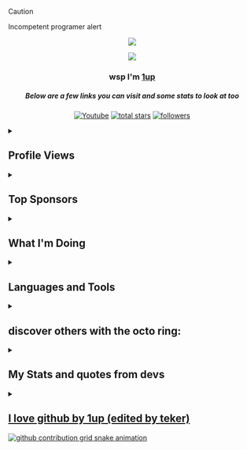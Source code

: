 > [!CAUTION]
> Incompetent programer alert

<p align="center">
  <a href="https://github.com/"> 
<img src="https://images.cooltext.com/5722466.png" /></a>
</p>

<p align="center">
  <a href="https://github.com/1upfunniguy"> 
<img src="https://readme-typing-svg.demolab.com/?lines=Yo%20wsp%20I'm%201up;My%20account%20has%20been%20seen%20by%20over%201%20person&font=Comic%20sans%20MS&center=true&width=700&height=45&color=09F755n&vCenter=true&pause=1000&size=25" /></a>
</p>

<h3 align="center">wsp I'm <a href="https://github.com/1upfunniguy">1up</a></h3>
<h5 align="center">Below are a few links you can visit and some stats to look at too</h5>

<p align="center">
  <a href="https://www.youtube.com/@1upfunniguy"><img alt="Youtube" title="Youtube" src="https://img.shields.io/badge/-Youtube-FF0000?style=for-the-badge&logo=youtube&logoColor=white"/></a>
<a href="https://github.com/1upfunniguy?tab=repositories&sort=stargazers">
    <img alt="total stars" title="Total stars on GitHub" src="https://custom-icon-badges.demolab.com/github/stars/1upfunniguy?color=B8B92B&style=for-the-badge&labelColor=959532&logo=star"/></a>
   <a href="https://github.com/1upfunniguy"><img alt="followers" title="Follow me on Github" src="https://img.shields.io/github/followers/1upfunniguy?color=236ad3&style=for-the-badge&logo=github&label=Follow"/></a>

 </p>
 
 <details>
  <summary>  
    
## Profile Views
</summary

  <table>
    <tr>
      <!-- <th>Profile Views</th> -->
     <!-- <th>Total Count</th> -->
    </tr>
    <tr>
      <td>
         <a href="https://github.com/1upfunniguy"> <img src="https://komarev.com/ghpvc/?username=1upfunniguy&style=for-the-badge&color=brightgreen"> </a>
      </td>
    </tr>
  </table>
  </details>
    
<details>
  <summary>  
    
## Top Sponsors

</summary>

**1. Noone :(**

**2. Noone :(**

**3. Noone :(**




   <a href="https://github.com/sponsors/1upfunniguy"><img alt="sponsors" title="All Sponsors" src="https://img.shields.io/badge/-All Sponsors-FD9494?style=for-the-badge&logo=GitHub&logoColor=black"/></a>

</details>

<details>
  <summary>
    
## What I'm Doing
</summary>
- YOUR MOM

   </details>

<details>
  <summary>
    
## Languages and Tools
  </summary>
<p align="left"> <a href="https://vscode.dev"><img src="https://skillicons.dev/icons?i=vscode"> </a> </p>
<p align="left"> <a href="https://github.com/1upfunniguy"><img src="https://skillicons.dev/icons?i=github"> </a> </p>
<p align="left"> <a href="https://developer.mozilla.org/en-US/docs/Web/CSS"><img src="https://skillicons.dev/icons?i=css"> </a> </p>
<p align="left"> <a href="https://developer.mozilla.org/en-US/docs/Web/HTML"><img src="https://skillicons.dev/icons?i=html"> </a> </p>
<p align="left"> <a href="https://developer.mozilla.org/en-US/docs/Web/JavaScript"><img src="https://skillicons.dev/icons?i=js"> </a> </p>
<p align="left"> <a href="https://nodejs.org"><img src="https://skillicons.dev/icons?i=nodejs"> </a> </p>
    </details>
    
<details>
  <summary>
    
## discover others with the octo ring:
  </summary>
<div align="center"><table><tbody><tr><td><a href="https://octo-ring.com/"><img src="https://octo-ring.com/static/img/widget/top.png"
width="99%" alt="Octo Ring logo" align="top"></a><br><a href="https://octo-ring.com/p/1upfunniguy/prev"><img src="https://octo-ring.com/static/img/widget/prev.png" width="33%" alt="previous" align="top" title="previous profile"></a><a href="https://octo-ring.com/p/1upfunniguy/random"><img src="https://octo-ring.com/static/img/widget/random.png" width="33%" alt="random" align="top" title="random profile"></a><a href="https://octo-ring.com/p/1upfunniguy/next"><img src="https://octo-ring.com/static/img/widget/next.png" width="33%" alt="next" align="top" title="next profile"></a><br><a href="https://octo-ring.com/"><img src="https://octo-ring.com/static/img/widget/bottom.png" width="99%" alt="check out other GitHub profiles in the Octo Ring" align="top"></a></td></tr></tbody></table></div>
    </details>

<details>
  <summary>
    
## My Stats and quotes from devs
    
  </summary>
<p align="center">
  <a href="https://github.com/1upfunniguy"> 
<img height="200px" src="https://github-readme-stats.vercel.app/api?username=1upfunniguy&hide_border=true&show_icons=true&count_private=true&theme=gruvbox&bg_color=151515">
    
  ![](https://quotes-github-readme.vercel.app/api?type=horizontal&theme=radical)
  </p>
    </details>
  
<details>
  <summary>  

  ## I love github by 1up (edited by teker)
  </summary>
I miss the old GitHub, simple menu's GitHub
Filled with the juice, GitHub, set on they goals, GitHub
I hate the new GitHub
The bad UI GitHub, Copilot in the news GitHub
I miss the small GitHub, code with Ruby GitHub
I'd like to say, at the time, I'd like to meet GitHub
See, I wish I invented GitHub, there was only one GitHub
I used to love GitHub, I used to love GitHub
I even had that shi on Rails, I thought I was GitHub
What if GitHub made a blog post about GitHub
Called "We miss the old GitHub," man that'd be so GitHub
That's all I was GitHub, we still love GitHub
And I love you like Github loves Ai
</details>
<picture>
  <source
    media="(prefers-color-scheme: dark)"
    srcset="https://raw.githubusercontent.com/1upfunniguy/1upfunniguy/output/github-contribution-grid-snake-dark.svg"
  />
  <source
    media="(prefers-color-scheme: light)"
    srcset="https://raw.githubusercontent.com/1upfunniguy/1upfunniguy/output/github-contribution-grid-snake.svg"
  />
  <img
    alt="github contribution grid snake animation"
    src="https://raw.githubusercontent.com/1upfunniguy/1upfunniguy/output/github-contribution-grid-snake.svg"
  />
</picture>
